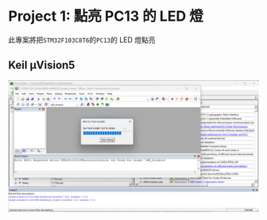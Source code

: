 # Project 1: 點亮 PC13 的 LED 燈    
此專案將把`STM32F103C8T6`的`PC13`的 LED 燈點亮  
  
## Keil µVision5  
![1.png](pictures/1.png "1.png")
